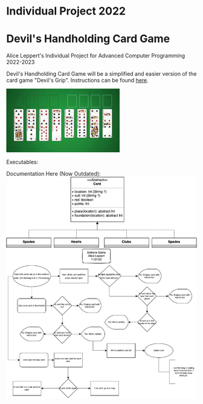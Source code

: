 # Individual Project 2022
# Devil's Handholding Card Game

Alice Leppert's Individual Project for Advanced Computer Programming
2022-2023  

Devil's Handholding Card Game will be a simplified and easier version of the card game "Devil's Grip". Instructions can be found [here](https://bicyclecards.com/how-to-play/devils-grip/).

![Placeholder Image](https://github.com/Aeleppert/IndividualProject/blob/main/images/download.jpeg)

Executables: 

  
Documentation Here (Now Outdated):  
![Placeholder Image](https://github.com/Aeleppert/IndividualProject/blob/main/images/Solitaire%20Class%20diagram%20(1).jpg)
![Placeholder Image](https://github.com/Aeleppert/IndividualProject/blob/main/images/SolitareFlow1.drawio.png)
